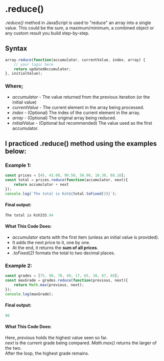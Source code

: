 # .reduce()
*.reduce()* method in JavaScript is used to "reduce" an array into a single value. This could be the sum, a maximum/minimum, a combined object or any custom result you build step-by-step.

## Syntax
```javascript
array.reduce(function(accumulator, currentValue, index, array) {
    // your logic here
    return updatedAccumulator;
}, initialValue);

```
### Where;
- *accumulator* - The value returned from the previous iteration (or the initial value)  
- *currentValue* - The current element in the array being processed.    
- *index* - (Optional) The index of the current element in the array.      
- *array* - (Optional) The original array being reduced.  
- *initialValue* - (Optional but recommended) The value used as the first accumulator.

## I practiced .reduce() method using the examples below:
### Example 1:
```javascript
const prices = [45, 43.08, 90.50, 56.90, 10.30, 88.16];
const total = prices.reduce(function(accumulator, next){
    return accumulator + next
});
console.log(`The total is Ksh${total.toFixed(2)}`);
```

#### Final output:
```javascript
The total is Ksh333.94
```

#### What This Code Does:
- *accumulator* starts with the first item (unless an initial value is provided).  
- It adds the next price to it, one by one.  
- At the end, it returns the **sum of all prices**.  
- *.toFixed(2)* formats the total to two decimal places.  

### Example 2:
```javascript
const grades = [75, 90, 70, 49, 17, 65, 38, 87, 69];
const maxGrade = grades.reduce(function(previous, next){
    return Math.max(previous, next);
});
console.log(maxGrade);
```

#### Final output:
```javascript
90
```

#### What This Code Does:
Here, *previous* holds the highest value seen so far.  
*next* is the current grade being compared. 
*Math.max()* returns the larger of the two.  
After the loop, the highest grade remains.